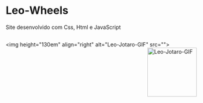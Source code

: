 # Leo-Wheels
Site desenvolvido com Css, Html e JavaScript

##



<img height="130em" align="right" alt="Leo-Jotaro-GIF" src="<img height="130em" align="right" alt="Leo-Jotaro-GIF" src="https://cdn.discordapp.com/attachments/835310511540666368/891401817785766008/3cf57951b4593d7d1eb7f1fd14cc96f877a584a2_hq.gif">">
